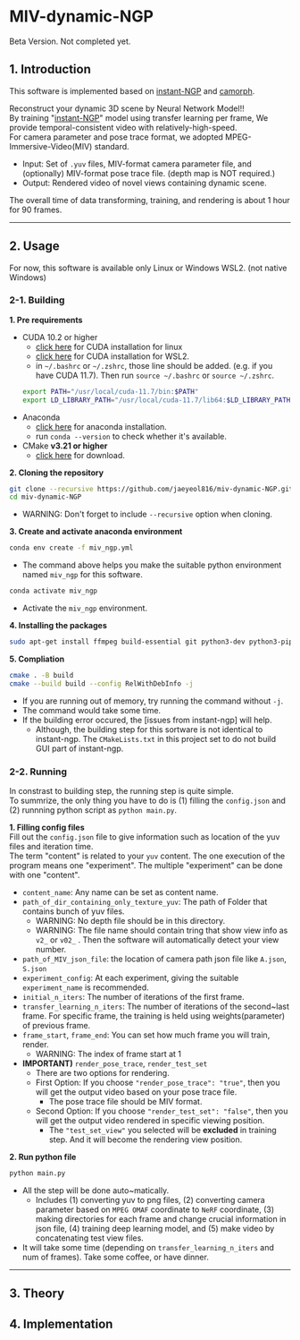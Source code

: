 # MIV-dynamic-NGP

Beta Version. Not completed yet. 

## 1. Introduction

This software is implemented based on [instant-NGP](https://github.com/NVlabs/instant-ngp) and [camorph](https://github.com/Fraunhofer-IIS/camorph).

Reconstruct your dynamic 3D scene by Neural Network Model!!<br>
By training  "[instant-NGP](https://github.com/NVlabs/instant-ngp)" model using transfer learning per frame, We provide temporal-consistent video with  relatively-high-speed.<br>
For camera parameter and pose trace format, we adopted MPEG-Immersive-Video(MIV) standard.<br>
- Input: Set of `.yuv` files, MIV-format camera parameter file, and (optionally) MIV-format pose trace file. (depth map is NOT required.)<br>
- Output: Rendered video of novel views containing dynamic scene.<br>

The overall time of data transforming, training, and rendering is about 1 hour for 90 frames. 

---

## 2. Usage
For now, this software is available only Linux or Windows WSL2. (not native Windows)

### 2-1. Building
**1. Pre requirements**
- CUDA 10.2 or higher 
	- [click here](https://docs.nvidia.com/cuda/cuda-installation-guide-linux/) for CUDA installation for linux
	- [click here](https://docs.nvidia.com/cuda/wsl-user-guide/index.html) for CUDA installation for WSL2.
	- in `~/.bashrc` or `~/.zshrc`, those line should be added. (e.g. if you have CUDA 11.7). Then run `source ~/.bashrc` or `source ~/.zshrc`.
	```bash
	export PATH="/usr/local/cuda-11.7/bin:$PATH"
	export LD_LIBRARY_PATH="/usr/local/cuda-11.7/lib64:$LD_LIBRARY_PATH"
	```
- Anaconda 
	- [click here](https://docs.anaconda.com/anaconda/install/linux/) for anaconda installation.
	- run `conda --version` to check whether it's available.
- CMake **v3.21 or higher**
	- [click here](https://cmake.org/download/) for download.

**2. Cloning the repository**
```bash
git clone --recursive https://github.com/jaeyeol816/miv-dynamic-NGP.git
cd miv-dynamic-NGP
```
- WARNING: Don't forget to include `--recursive` option when cloning.

**3. Create and activate anaconda environment**
```bash
conda env create -f miv_ngp.yml
```
- The command above helps you make the suitable python environment named `miv_ngp` for this software.
```bash
conda activate miv_ngp
```
- Activate the `miv_ngp` environment.

**4. Installing the packages**
```bash
sudo apt-get install ffmpeg build-essential git python3-dev python3-pip libopenexr-dev libxi-dev libglfw3-dev libglew-dev libomp-dev libxinerama-dev libxcursor-dev
```

**5. Compliation**
```bash
cmake . -B build
cmake --build build --config RelWithDebInfo -j
```
- If you are running out of memory, try running the command without `-j`.
- The command would take some time.
- If the building error occured, the [issues from instant-ngp] will help.
	- Although, the building step for this sortware is not identical to instant-ngp. The `CMakeLists.txt` in this project set to do not build GUI part of instant-ngp.


### 2-2. Running

In constrast to building step, the running step is quite simple.<br>
To summrize, the only thing you have to do is (1) filling the `config.json` and (2) runnning python script as `python main.py`.

**1. Filling config files**<br>
Fill out the `config.json` file to give information such as location of the yuv files and iteration time.<br>
The term "content" is related to your `yuv` content. The one execution of the program means one "experiment". The multiple "experiment" can be done with one "content".
- `content_name`: Any name can be set as content name.
- `path_of_dir_containing_only_texture_yuv`: The path of Folder that contains bunch of yuv files.
	- WARNING: No depth file should be in this directory.
	- WARNING: The file name should contain tring that show view info as `v2_` or `v02_` . Then the software will automatically detect your view number.
- `path_of_MIV_json_file`: the location of camera path json file like `A.json`, `S.json`
- `experiment_config`: At each experiment, giving the suitable `experiment_name` is recommended.
- `initial_n_iters`: The number of iterations of the first frame.
- `transfer_learning_n_iters`: The number of iterations of the second~last frame. For specific frame, the training is held using weights(parameter) of previous frame.
- `frame_start`, `frame_end`: You can set how much frame you will train, render. 
	- WARNING: The index of frame start at 1
- **IMPORTANT)** `render_pose_trace`, `render_test_set`
	- There are two options for rendering.
	- First Option:  If you choose `"render_pose_trace": "true"`, then you will get the output video based on your pose trace file.
		- The pose trace file should be MIV format.
	- Second Option: If you choose `"render_test_set": "false"`, then you will get the output video rendered in specific viewing position.
		- The `"test_set_view"` you selected will be **excluded** in training step. And it will become the rendering view position.

**2. Run python file**
```bash
python main.py
```
- All the step will be done auto~matically.
	- Includes (1) converting yuv to png files, (2) converting camera parameter based on `MPEG OMAF` coordinate to `NeRF` coordinate, (3) making directories for each frame and change crucial information in json file, (4) training deep learning model, and (5) make video by concatenating test view files.
- It will take some time (depending on `transfer_learning_n_iters` and num of frames). Take some coffee, or have dinner.


---

## 3. Theory

## 4. Implementation

